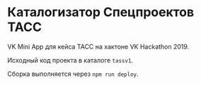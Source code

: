 # Каталогизатор Спецпроектов ТАСС

VK Mini App для кейса ТАСС на хактоне VK Hackathon 2019.

Исходный код проекта в каталоге `tassv1`.

Сборка выполняется через `npm run deploy`.
